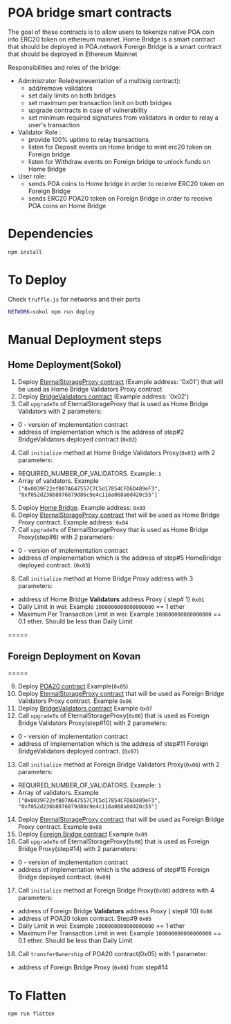 # POA bridge smart contracts
The goal of these contracts is to allow users to tokenize native POA coin into ERC20 token on ethereum mainnet.
Home Bridge is a smart contract that should be deployed in POA.network
Foreign Bridge is a smart contract that should be deployed in Ethereum Mainnet

Responsibilities and roles of the bridge:
- Administrator Role(representation of a multisig contract):
  - add/remove validators
  - set daily limits on both bridges
  - set maximum per transaction limit on both bridges
  - upgrade contracts in case of vulnerability
  - set minimum required signatures from validators in order to relay a user's transaction
- Validator Role :
  - provide 100% uptime to relay transactions
  - listen for Deposit events on Home bridge to mint erc20 token on Foreign bridge
  - listen for Withdraw events on Foreign bridge to unlock funds on Home Bridge
- User role:
  - sends POA coins to Home bridge in order to receive ERC20 token on Foreign Bridge
  - sends ERC20 POA20 token on Foreign Bridge in order to receive POA coins on Home Bridge


# Dependencies
```bash
npm install
```

# To Deploy
Check `truffle.js` for networks and their ports
```bash
NETWORK=sokol npm run deploy
```

# Manual Deployment  steps

## Home Deployment(Sokol)

1. Deploy [EternalStorageProxy contract](https://github.com/poanetwork/poa-parity-bridge-contracts/blob/upgradable/flats/EternalStorageProxy_flat.sol#L218) (Example address: '0x01')
that will be used as Home Bridge Validators Proxy contract
2. Deploy [BridgeValidators contract](https://github.com/poanetwork/poa-parity-bridge-contracts/blob/upgradable/flats/BridgeValidators_flat.sol#L197) (Example address: '0x02')
3. Call `upgradeTo` of EternalStorageProxy that is used as  Home Bridge Validators with 2 parameters:
- 0 - version of implementation contract
- address of implementation which is the address of step#2 BridgeValidators deployed contract (`0x02`)
4. Call `initialize` method at Home Bridge Validators Proxy(`0x01`) with 2 parameters:
- REQUIRED_NUMBER_OF_VALIDATORS. Example: `1`
- Array of validators. Example `["0x0039F22efB07A647557C7C5d17854CFD6D489eF3", "0xf052d236b8076879d86c9e4c116a068a0d420c55"]`
5. Deploy [Home Bridge](https://github.com/poanetwork/poa-parity-bridge-contracts/blob/upgradable/flats/HomeBridge_flat.sol#L289). Example address: `0x03`
6. Deploy [EternalStorageProxy contract](https://github.com/poanetwork/poa-parity-bridge-contracts/blob/upgradable/flats/EternalStorageProxy_flat.sol#L218)
that will be used as Home Bridge Proxy contract.  Example address: `0x04`
7. Call `upgradeTo` of EternalStorageProxy that is used as  Home Bridge Proxy(step#6) with 2 parameters:
- 0 - version of implementation contract
- address of implementation which is the address of step#5 HomeBridge deployed contract. (`0x03`)
8. Call `initialize` method at Home Bridge Proxy address with 3 parameters:
- address of Home Bridge **Validators** address Proxy ( step# 1) `0x01`
- Daily Limit in wei: Example `1000000000000000000` == 1 ether
- Maximum Per Transaction Limit in wei: Example `100000000000000000` == 0.1 ether. Should be less than Daily Limit

=====
## Foreign Deployment on Kovan
=====

9. Deploy [POA20 contract](https://github.com/poanetwork/poa-parity-bridge-contracts/blob/upgradable/flats/POA20_flat.sol#L448) Example(`0x05`)
10. Deploy [EternalStorageProxy contract](https://github.com/poanetwork/poa-parity-bridge-contracts/blob/upgradable/flats/EternalStorageProxy_flat.sol#L218)
that will be used as Foreign Bridge Validators Proxy contract. Example `0x06`
11. Deploy [BridgeValidators contract](https://github.com/poanetwork/poa-parity-bridge-contracts/blob/upgradable/flats/BridgeValidators_flat.sol#L197) Example `0x07`
12. Call `upgradeTo` of EternalStorageProxy(`0x06`) that is used as  Foreign Bridge Validators Proxy(step#10) with 2 parameters:
- 0 - version of implementation contract
- address of implementation which is the address of step#11 Foreign BridgeValidators deployed contract. (`0x07`)
13. Call `initialize` method at Foreign Bridge Validators Proxy(`0x06`) with 2 parameters:
- REQUIRED_NUMBER_OF_VALIDATORS. Example: `1`
- Array of validators. Example `["0x0039F22efB07A647557C7C5d17854CFD6D489eF3", "0xf052d236b8076879d86c9e4c116a068a0d420c55"]`
14. Deploy [EternalStorageProxy contract](https://github.com/poanetwork/poa-parity-bridge-contracts/blob/upgradable/flats/EternalStorageProxy_flat.sol#L218)
that will be used as Foreign Bridge Proxy contract. Example `0x08`
15. Deploy [Foreign Bridge contract](https://github.com/poanetwork/poa-parity-bridge-contracts/blob/upgradable/flats/ForeignBridge_flat.sol#L345) Example `0x09`
16. Call `upgradeTo` of EternalStorageProxy(`0x08`) that is used as  Foreign Bridge Proxy(step#14) with 2 parameters:
- 0 - version of implementation contract
- address of implementation which is the address of step#15 Foreign Bridge deployed contract. (`0x09`)
17. Call `initialize` method at Foreign Bridge Proxy(`0x08`) address with 4 parameters:
- address of Foreign Bridge **Validators** address Proxy ( step# 10) `0x06`
- address of POA20 token contract. Step#9 `0x05`
- Daily Limit in wei: Example `1000000000000000000` == 1 ether
- Maximum Per Transaction Limit in wei: Example `100000000000000000` == 0.1 ether. Should be less than Daily Limit
18. Call `transferOwnership` of POA20 contract(0x05) with 1 parameter:
- address of Foreign Bridge Proxy (`0x08`) from step#14


# To Flatten
```bash
npm run flatten
```
